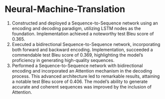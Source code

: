 # Neural-Machine-Translation

1. Constructed and deployed a Sequence-to-Sequence network using an encoding and decoding paradigm, utilizing LSTM nodes as the foundation. Implementation achieved a noteworthy test Bleu score of 0.365.
2. Executed a bidirectional Sequence-to-Sequence network, incorporating both forward and backward encoding. Implementation, succeeded a commendable test Bleu score of 0.369, highlighting the model’s proficiency in generating high-quality sequences.
3. Performed a Sequence-to-Sequence network with bidirectional encoding and incorporated an Attention mechanism in the decoding process. This advanced architecture led to remarkable results, attaining a notable test Bleu score of 0.406. The model’s ability to generate accurate and coherent sequences was improved by the inclusion of Attention.
